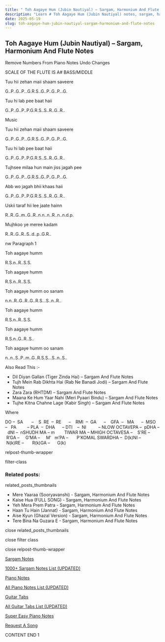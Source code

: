 ```yaml
---
title: " Toh Aagaye Hum (Jubin Nautiyal) – Sargam, Harmonium And Flute Notes"
description: "Learn # Toh Aagaye Hum (Jubin Nautiyal) notes, sargam, harmonium notations and flute notes. Easy step-by-step tutorial for beginners."
date: 2025-05-19
slug: toh-aagaye-hum-jubin-nautiyal-sargam-harmonium-and-flute-notes
---
```


## Toh Aagaye Hum (Jubin Nautiyal) – Sargam, Harmonium And Flute Notes

Remove Numbers From Piano Notes
Undo Changes

SCALE OF THE FLUTE IS A# BASS/MIDDLE

Tuu hii zehan maii shaam saveere

G..P..G..P…G.R.S..G..P..G..P…G.

Tuu hi lab pee baat haii

G..P..G..P..P.G.R.S..S..R..G..R..

Music

Tuu hii zehan maii shaam saveere

G..P..G..P…G.R.S..G..P..G..P…G.

Tuu hi lab pee baat haii

G..P..G..P..P.G.R.S..S..R..G..R..

Tujhsee milaa hun main jiss jagah pee

G..P..G..P…G.R.S..G..P..G..P…G.

Abb wo jagah bhii khaas haii

G..P..G..P..P.G.R.S..S..R..G..R..

Uskii taraf hii lee jaate hainn

R..R..G..m..G..R..n.n..n..R..n..n.d.p.

Mujhkoo ye meree kadam

R..R..G..R..S..d..p..G.R..

nw Paragraph 1

Toh aagaye humm

R.S.n..R..S.S.

Toh aagaye humm

R.S.n..R..S.S.

Toh aagaye humm oo sanam

n.n..R..G..R..G..R.S…S..n..R..

Toh aagaye humm

R.S.n..R..S.S.

Toh aagaye humm

R.S.n..G..R..S..

Toh aagaye humm oo sanam

n..n..S..P..m..G..R.S.S…S..n..S..

Also Read This :-

- Dil Diyan Gallan (Tiger Zinda Hai) – Sargam And Flute Notes
- Tujh Mein Rab Dikhta Hai (Rab Ne Banadi Jodi) – Sargam And Flute Notes
- Zara Zara (RHTDM) – Sargam And Flute Notes
- Maana Ke Hum Yaar Nahi (Meri Pyaari Bindu) – Sargam And Flute Notes
- Tujhe Kitna Chahne Lage (Kabir Singh) – Sargam And Flute Notes

Where

DO –  SA       –    S  RE  –  RE      –    RMI  –  GA      –    GFA  –   MA      –  MSO  –   PA         – PLA  –  DHA      – DTI    –  NI          – NLOW OCTAVEPA –  pDHA –  dNI –  nSHUDH MA – m        TIWAR MA – MHIGH OCTAVESA –    S’RE –     R’GA –     G’MA –     M’   m’PA –       P’KOMAL SWARDHA –  D(k)NI –       N(k)RE –       R(k)GA –      G(k)

relpost-thumb-wrapper

filter-class

### Related posts:

related_posts_thumbnails

- Mere Yaaraa (Sooryavanshi) - Sargam, Harmonium And Flute Notes
- Kaise Hua (FULL SONG) - Sargam, Harmonium And Flute Notes
- Yeh Mera Prem Patra - Sargam, Harmonium And Flute Notes
- Haan Tu Hain (Jannat) - Sargam, Harmonium And Flute Notes
- Aise Kyun (Ghazal Version) - Sargam, Harmonium And Flute Notes
- Tere Bina Na Guzara E - Sargam, Harmonium And Flute Notes

close related_posts_thumbnails

close filter class

close relpost-thumb-wrapper

[Sargam Notes](/sargam-notes.html)

[1000+ Sargam Notes List (UPDATED)](/all-songs-list-sargam-notes.html)

[Piano Notes](/piano-notes.html)

[All Piano Notes List (UPDATED)](/all-songs-list-piano-notes.html)

[Guitar Tabs](/guitar-tabs.html)

[All Guitar Tabs List (UPDATED)](/all-songs-list-guitar-tabs.html)

[Super Easy Piano Notes](https://studywall.in/)

[Request A Song](/request-a-song.html)

CONTENT END 1
